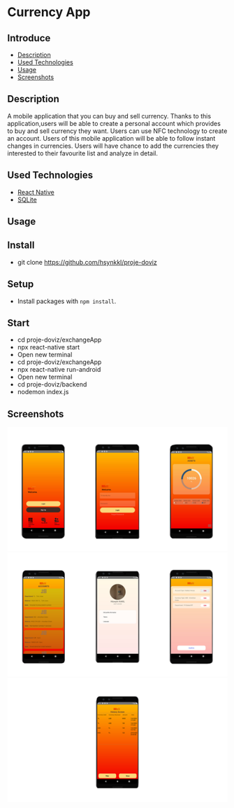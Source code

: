# 									Currency App
## Introduce
- [Description](https://github.com/hsynkkl/proje-doviz#description)
- [Used Technologies](https://github.com/hsynkkl/proje-doviz#used-technologies)
- [Usage](https://github.com/hsynkkl/proje-doviz#usage)
- [Screenshots](https://github.com/hsynkkl/proje-doviz#screenshots)
## Description
A mobile application that you can buy and sell currency. Thanks to this application,users  will be able to create a personal account which provides to buy and sell  currency they want. Users can use NFC technology to create an account. Users of this mobile application will be able to follow instant changes in currencies. Users will have chance to add the currencies they interested to their favourite list and analyze in detail.
## Used Technologies
- [React Native](https://reactnative.dev/)
- [SQLite](https://sqlite.org/index.html)


## Usage

## Install
- git clone https://github.com/hsynkkl/proje-doviz </br>


## Setup
- Install packages with `npm install`.


## Start
- cd proje-doviz/exchangeApp </br>
- npx react-native start </br>
- Open new terminal </br>
- cd proje-doviz/exchangeApp </br>
- npx react-native run-android </br>
- Open new terminal </br>
- cd proje-doviz/backend </br>
- nodemon index.js </br>


## Screenshots

<img src="./exchangeApp/src/utils/imgs/01.jpg" alt="alt yazı"> </br>
<img src="./exchangeApp/src/utils/imgs/02.jpg" alt="alt yazı"> </br>
<img src="./exchangeApp/src/utils/imgs/03.jpg" alt="alt yazı"> </br>

